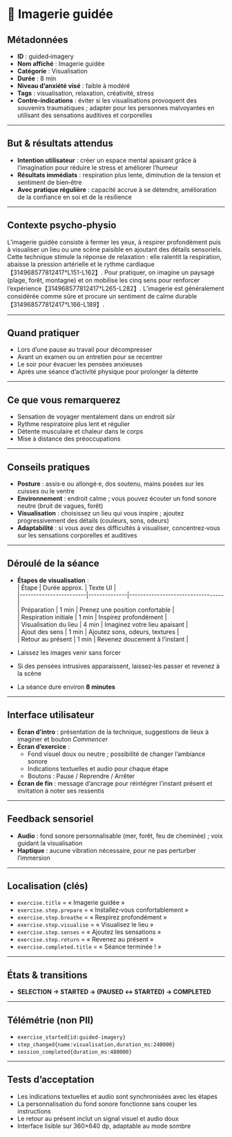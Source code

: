 # 🌅 Imagerie guidée

## Métadonnées
- **ID** : guided‑imagery  
- **Nom affiché** : Imagerie guidée  
- **Catégorie** : Visualisation  
- **Durée** : 8 min  
- **Niveau d’anxiété visé** : faible à modéré  
- **Tags** : visualisation, relaxation, créativité, stress  
- **Contre‑indications** : éviter si les visualisations provoquent des souvenirs traumatiques ; adapter pour les personnes malvoyantes en utilisant des sensations auditives et corporelles  

---

## But & résultats attendus
- **Intention utilisateur** : créer un espace mental apaisant grâce à l’imagination pour réduire le stress et améliorer l’humeur  
- **Résultats immédiats** : respiration plus lente, diminution de la tension et sentiment de bien‑être  
- **Avec pratique régulière** : capacité accrue à se détendre, amélioration de la confiance en soi et de la résilience  

---

## Contexte psycho‑physio
L’imagerie guidée consiste à fermer les yeux, à respirer profondément puis à visualiser un lieu ou une scène paisible en ajoutant des détails sensoriels. Cette technique stimule la réponse de relaxation : elle ralentit la respiration, abaisse la pression artérielle et le rythme cardiaque【314968577812417†L151-L162】. Pour pratiquer, on imagine un paysage (plage, forêt, montagne) et on mobilise les cinq sens pour renforcer l’expérience【314968577812417†L265-L282】. L’imagerie est généralement considérée comme sûre et procure un sentiment de calme durable【314968577812417†L166-L189】.

---

## Quand pratiquer
- Lors d’une pause au travail pour décompresser  
- Avant un examen ou un entretien pour se recentrer  
- Le soir pour évacuer les pensées anxieuses  
- Après une séance d’activité physique pour prolonger la détente  

---

## Ce que vous remarquerez
- Sensation de voyager mentalement dans un endroit sûr  
- Rythme respiratoire plus lent et régulier  
- Détente musculaire et chaleur dans le corps  
- Mise à distance des préoccupations  

---

## Conseils pratiques
- **Posture** : assis·e ou allongé·e, dos soutenu, mains posées sur les cuisses ou le ventre  
- **Environnement** : endroit calme ; vous pouvez écouter un fond sonore neutre (bruit de vagues, forêt)  
- **Visualisation** : choisissez un lieu qui vous inspire ; ajoutez progressivement des détails (couleurs, sons, odeurs)  
- **Adaptabilité** : si vous avez des difficultés à visualiser, concentrez‑vous sur les sensations corporelles et auditives  

---

## Déroulé de la séance
- **Étapes de visualisation** :  
  | Étape                   | Durée approx. | Texte UI                         |  
  |------------------------|--------------|----------------------------------|  
  | Préparation            | 1 min        | Prenez une position confortable  |  
  | Respiration initiale   | 1 min        | Inspirez profondément            |  
  | Visualisation du lieu  | 4 min        | Imaginez votre lieu apaisant    |  
  | Ajout des sens         | 1 min        | Ajoutez sons, odeurs, textures  |  
  | Retour au présent      | 1 min        | Revenez doucement à l’instant   |  
  
- Laissez les images venir sans forcer  
- Si des pensées intrusives apparaissent, laissez‑les passer et revenez à la scène  
- La séance dure environ **8 minutes**  

---

## Interface utilisateur
- **Écran d’intro** : présentation de la technique, suggestions de lieux à imaginer et bouton *Commencer*  
- **Écran d’exercice** :  
  - Fond visuel doux ou neutre ; possibilité de changer l’ambiance sonore  
  - Indications textuelles et audio pour chaque étape  
  - Boutons : Pause / Reprendre / Arrêter  
- **Écran de fin** : message d’ancrage pour réintégrer l’instant présent et invitation à noter ses ressentis  

---

## Feedback sensoriel
- **Audio** : fond sonore personnalisable (mer, forêt, feu de cheminée) ; voix guidant la visualisation  
- **Haptique** : aucune vibration nécessaire, pour ne pas perturber l’immersion  

---

## Localisation (clés)
- `exercise.title` = « Imagerie guidée »  
- `exercise.step.prepare` = « Installez‑vous confortablement »  
- `exercise.step.breathe` = « Respirez profondément »  
- `exercise.step.visualise` = « Visualisez le lieu »  
- `exercise.step.senses` = « Ajoutez les sensations »  
- `exercise.step.return` = « Revenez au présent »  
- `exercise.completed.title` = « Séance terminée ! »  

---

## États & transitions
- **SELECTION → STARTED → (PAUSED ↔ STARTED) → COMPLETED**  

---

## Télémétrie (non PII)
- `exercise_started{id:guided‑imagery}`  
- `step_changed{name:visualisation,duration_ms:240000}`  
- `session_completed{duration_ms:480000}`  

---

## Tests d’acceptation
- Les indications textuelles et audio sont synchronisées avec les étapes  
- La personnalisation du fond sonore fonctionne sans couper les instructions  
- Le retour au présent inclut un signal visuel et audio doux  
- Interface lisible sur 360×640 dp, adaptable au mode sombre  
